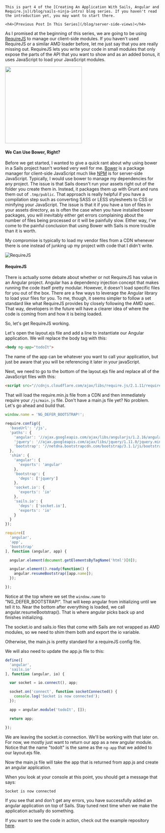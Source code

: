 <div class="series-placement">

    This is part 4 of the [Creating An Application With Sails, Angular and Require.js](/blog/sails-ninja-intro) blog series. If you haven't read the introduction yet, you may want to start there.

    <h4>[Previous Post In This Series](/blog/server-side-views)</h4>

</div>

As I promised at the beginning of this series, we are going to be using [RequireJS](http://requirejs.org/) to manage our client-side modules. If you haven't used RequireJS or a similar AMD loader before, let me just say that you are really missing out. RequireJS lets you write your code in small modules that only expose the parts of the API that you want to show and as an added bonus, it uses JavaScript to load your JavaScript modules.

<!-- more -->

<img src="http://bower.io/img/bower-logo.png" width="250px" />

#### We Can Use Bower, Right?

Before we get started, I wanted to give a quick rant about why using bower in a Sails project hasn't worked very well for me. [Bower](http://bower.io) is a package manager for client-side JavaScript much like [NPM](http://www.npmjs.com/) is for server-side JavaScript. Typically, I would use bower to manage my dependencies for any project. The issue is that Sails doesn't run your assets right out of the folder you create them in. Instead, it packages them up with Grunt and runs them out of `.tmp/public`. That approach is really helpful if you have a compilation step such as converting SASS or LESS stylesheets to CSS or minifying your JavaScript. The issue is that it if you have a ton of files in your assets directory, as is often the case when you have installed bower packages, you will inevitably either get errors complaining about the number of files being processed or it will be painfully slow. Either way, I've come to the painful conclusion that using Bower with Sails is more trouble than it is worth.

My compromise is typically to load my vendor files from a CDN whenever there is one instead of junking up my project with code that I didn't write.

![RequireJS](http://ianreah.com/img/requirejs-logo.png)

#### RequireJS

There is actually some debate about whether or not RequireJS has value in an Angular project. Angular has a dependency injection concept that makes running the code itself pretty modular. However, it doesn't load specific files for you out of the box. There are a few ways to leverage the Angular library to load your files for you. To me, though, it seems simpler to follow a set standard like what RequireJS provides by closely following the AMD spec. That way, developers in the future will have a clearer idea of where the code is coming from and how it is being loaded.

So, let's get RequireJS working.

Let's open the layout.ejs file and add a line to instantiate our Angular application. We will replace the body tag with this:

```html
<body ng-app="todoIt">
```

The name of the app can be whatever you want to call your application, but just be aware that you will be referencing it later in your javaScript.

Next, we need to go to the bottom of the layout.ejs file and replace all of the JavaScript files with this:

```html
<script src="//cdnjs.cloudflare.com/ajax/libs/require.js/2.1.11/require.min.js" data-main="/js/main"></script>
```

That will load the require.min.js file from a CDN and then immediately require your `/js/main.js` file. Don't have a main.js file yet? No problem. Let's go ahead and build that.

```js
window.name = 'NG_DEFER_BOOTSTRAP!';

require.config({
  'baseUrl': '/js',
  'paths': {
    'angular': '//ajax.googleapis.com/ajax/libs/angularjs/1.2.16/angular',
    'jquery': '//ajax.googleapis.com/ajax/libs/jquery/1.11.0/jquery.min',
    'bootstrap': '//netdna.bootstrapcdn.com/bootstrap/3.1.1/js/bootstrap.min'
  },
  'shim': {
    'angular': {
      'exports': 'angular'
    },
    'bootstrap': {
      'deps': ['jquery']
    },
    'socket.io': {
      'exports': 'io'
    },
    'sails.io': {
      'deps': ['socket.io'],
      'exports': 'io'
    }
  }
});

require([
  'angular',
  'app',
  'bootstrap'
], function (angular, app) {

  angular.element(document.getElementsByTagName('html')[0]);

  angular.element().ready(function() {
    angular.resumeBootstrap([app.name]);
  });

});
```

Notice at the top where we set the `window.name` to "NG_DEFER_BOOTSTRAP!". That will keep angular from initializing until we tell it to. Near the bottom after everything is loaded, we call angular.resumeBootstrap(). That is where angular picks back up and finishes initializing.

The socket.io and sails.io files that come with Sails are not wrapped as AMD modules, so we need to shim them both and export the io variable.

Otherwise, the main.js is pretty standard for a requireJS config file. 

We will also need to update the app.js file to this:

```js
define([
  'angular',
  'sails.io'
], function (angular, io) {

  var socket = io.connect(), app;

  socket.on('connect', function socketConnected() {
    console.log('Socket is now connected');
  });

  app = angular.module('todoIt', []);

  return app;

});
```

We are leaving the socket.io connection. We'll be working with that later on. For now, we mostly just want to return our app as a new angular module. Notice that the name "todoIt" is the same as the `ng-app` that we added to our layout.ejs file.

Now the main.js file will take the app that is returned from app.js and create an angular application.

When you look at your console at this point, you should get a message that says:

```bash
Socket is now connected 
```

If you see that and don't get any errors, you have successfully added an angular application on top of Sails. Stay tuned next time when we make the application actually do something.

If you want to see the code in action, check out the example repository [here](https://github.com/tysoncadenhead/sails-angular-example-app/tree/ffc98437c91b4bf154c9619fd50b103c9549a465).